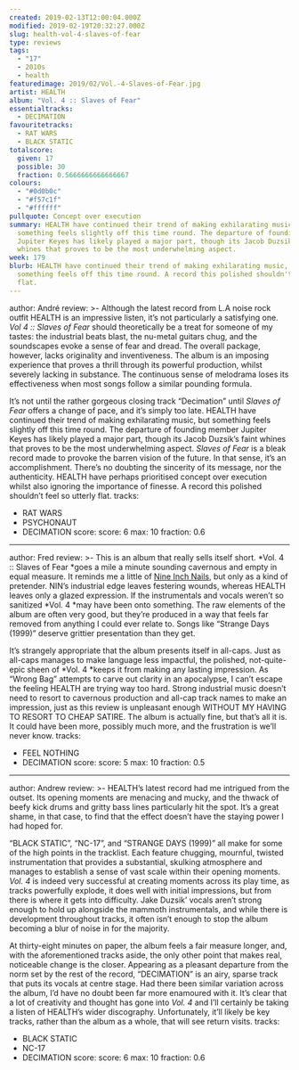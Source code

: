 ```yaml
---
created: 2019-02-13T12:00:04.000Z
modified: 2019-02-19T20:32:27.000Z
slug: health-vol-4-slaves-of-fear
type: reviews
tags:
  - "17"
  - 2010s
  - health
featuredimage: 2019/02/Vol.-4-Slaves-of-Fear.jpg
artist: HEALTH
album: "Vol. 4 :: Slaves of Fear"
essentialtracks:
  - DECIMATION
favouritetracks:
  - RAT WARS
  - BLACK STATIC
totalscore:
  given: 17
  possible: 30
  fraction: 0.5666666666666667
colours:
  - "#0d0b0c"
  - "#f57c1f"
  - "#ffffff"
pullquote: Concept over execution
summary: HEALTH have continued their trend of making exhilarating music, but
  something feels slightly off this time round. The departure of founding member
  Jupiter Keyes has likely played a major part, though its Jacob Duzsik's faint
  whines that proves to be the most underwhelming aspect.
week: 179
blurb: HEALTH have continued their trend of making exhilarating music, but
  something feels off this time round. A record this polished shouldn't feel so
  flat.
---
```

author: André
review: >-
  Although the latest record from L.A noise rock outfit HEALTH is an impressive
  listen, it’s not particularly a satisfying one. *Vol 4 :: Slaves of Fear*
  should theoretically be a treat for someone of my tastes: the industrial beats
  blast, the nu-metal guitars chug, and the soundscapes evoke a sense of fear
  and dread. The overall package, however, lacks originality and inventiveness.
  The album is an imposing experience that proves a thrill through its powerful
  production, whilst severely lacking in substance. The continuous sense of
  melodrama loses its effectiveness when most songs follow a similar pounding
  formula.

  It’s not until the rather gorgeous closing track “Decimation” until *Slaves of Fear* offers a change of pace, and it’s simply too late. HEALTH have continued their trend of making exhilarating music, but something feels slightly off this time round. The departure of founding member Jupiter Keyes has likely played a major part, though its Jacob Duzsik’s faint whines that proves to be the most underwhelming aspect. *Slaves of Fear* is a bleak record made to provoke the barren vision of the future. In that sense, it’s an accomplishment. There’s no doubting the sincerity of its message, nor the authenticity. HEALTH have perhaps prioritised concept over execution whilst also ignoring the importance of finesse. A record this polished shouldn’t feel so utterly flat.
tracks:
  - RAT WARS
  - ­­PSYCHONAUT
  - ­­DECIMATION
score:
  score: 6
  max: 10
  fraction: 0.6
---
author: Fred
review: >-
  This is an album that really sells itself short. *Vol. 4 :: Slaves of Fear
  *goes a mile a minute sounding cavernous and empty in equal measure. It
  reminds me a little of [Nine Inch
  Nails](<reviews/nine-inch-nails-bad-witch/>), but only
  as a kind of pretender. NIN’s industrial edge leaves festering wounds, whereas
  HEALTH leaves only a glazed expression. If the instrumentals and vocals
  weren’t so sanitized *Vol. 4 *may have been onto something. The raw elements
  of the album are often very good, but they’re produced in a way that feels far
  removed from anything I could ever relate to. Songs like “Strange Days (1999)”
  deserve grittier presentation than they get.

  It’s strangely appropriate that the album presents itself in all-caps. Just as all-caps manages to make language less impactful, the polished, not-quite-epic sheen of *Vol. 4 *keeps it from making any lasting impression. As “Wrong Bag” attempts to carve out clarity in an apocalypse, I can’t escape the feeling HEALTH are trying way too hard. Strong industrial music doesn’t need to resort to cavernous production and all-cap track names to make an impression, just as this review is unpleasant enough WITHOUT MY HAVING TO RESORT TO CHEAP SATIRE. The album is actually fine, but that’s all it is. It could have been more, possibly much more, and the frustration is we’ll never know.
tracks:
  - FEEL NOTHING
  - ­­DECIMATION
score:
  score: 5
  max: 10
  fraction: 0.5
---
author: Andrew
review: >-
  HEALTH’s latest record had me intrigued from the outset. Its opening moments
  are menacing and mucky, and the thwack of beefy kick drums and gritty bass
  lines particularly hit the spot. It’s a great shame, in that case, to find
  that the effect doesn’t have the staying power I had hoped for.

  “BLACK STATIC”, “NC-17”, and “STRANGE DAYS (1999)” all make for some of the high points in the tracklist. Each feature chugging, mournful, twisted instrumentation that provides a substantial, skulking atmosphere and manages to establish a sense of vast scale within their opening moments. *Vol. 4* is indeed very successful at creating moments across its play time, as tracks powerfully explode, it does well with initial impressions, but from there is where it gets into difficulty. Jake Duzsik’ vocals aren’t strong enough to hold up alongside the mammoth instrumentals, and while there is development throughout tracks, it often isn’t enough to stop the album becoming a blur of noise in for the majority.

  At thirty-eight minutes on paper, the album feels a fair measure longer, and, with the aforementioned tracks aside, the only other point that makes real, noticeable change is the closer. Appearing as a pleasant departure from the norm set by the rest of the record, “DECIMATION” is an airy, sparse track that puts its vocals at centre stage. Had there been similar variation across the album, I’d have no doubt been far more enamoured with it. It’s clear that a lot of creativity and thought has gone into *Vol. 4* and I’ll certainly be taking a listen of HEALTH’s wider discography. Unfortunately, it’ll likely be key tracks, rather than the album as a whole, that will see return visits.
tracks:
  - BLACK STATIC
  - ­­NC-17
  - ­­DECIMATION
score:
  score: 6
  max: 10
  fraction: 0.6
